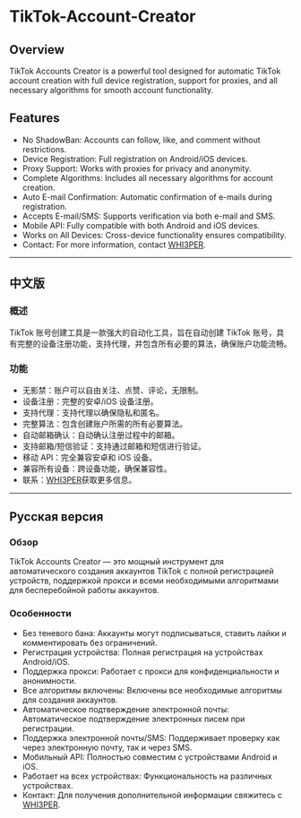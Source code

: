 # TikTok-Account-Creator
## Overview
TikTok Accounts Creator is a powerful tool designed for automatic TikTok account creation with full device registration, support for proxies, and all necessary algorithms for smooth account functionality.

## Features
- No ShadowBan: Accounts can follow, like, and comment without restrictions.
- Device Registration: Full registration on Android/iOS devices.
- Proxy Support: Works with proxies for privacy and anonymity.
- Complete Algorithms: Includes all necessary algorithms for account creation.
- Auto E-mail Confirmation: Automatic confirmation of e-mails during registration.
- Accepts E-mail/SMS: Supports verification via both e-mail and SMS.
- Mobile API: Fully compatible with both Android and iOS devices.
- Works on All Devices: Cross-device functionality ensures compatibility.
- Contact: For more information, contact [WHI3PER](https://t.me/WHI3PER).

---

## 中文版

### 概述
TikTok 账号创建工具是一款强大的自动化工具，旨在自动创建 TikTok 账号，具有完整的设备注册功能，支持代理，并包含所有必要的算法，确保账户功能流畅。

### 功能
- 无影禁：账户可以自由关注、点赞、评论，无限制。
- 设备注册：完整的安卓/iOS 设备注册。
- 支持代理：支持代理以确保隐私和匿名。
- 完整算法：包含创建账户所需的所有必要算法。
- 自动邮箱确认：自动确认注册过程中的邮箱。
- 支持邮箱/短信验证：支持通过邮箱和短信进行验证。
- 移动 API：完全兼容安卓和 iOS 设备。
- 兼容所有设备：跨设备功能，确保兼容性。
- 联系：[WHI3PER](https://t.me/WHI3PER)获取更多信息。

---

## Русская версия

### Обзор
TikTok Accounts Creator — это мощный инструмент для автоматического создания аккаунтов TikTok с полной регистрацией устройств, поддержкой прокси и всеми необходимыми алгоритмами для бесперебойной работы аккаунтов.

### Особенности
- Без теневого бана: Аккаунты могут подписываться, ставить лайки и комментировать без ограничений.
- Регистрация устройства: Полная регистрация на устройствах Android/iOS.
- Поддержка прокси: Работает с прокси для конфиденциальности и анонимности.
- Все алгоритмы включены: Включены все необходимые алгоритмы для создания аккаунтов.
- Автоматическое подтверждение электронной почты: Автоматическое подтверждение электронных писем при регистрации.
- Поддержка электронной почты/SMS: Поддерживает проверку как через электронную почту, так и через SMS.
- Мобильный API: Полностью совместим с устройствами Android и iOS.
- Работает на всех устройствах: Функциональность на различных устройствах.
- Контакт: Для получения дополнительной информации свяжитесь с [WHI3PER](https://t.me/WHI3PER).
